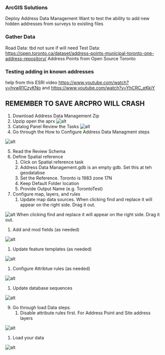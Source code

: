 
### ArcGIS Solutions 
Deploy Address Data Management 
Want to test the ability to add new hidden addresses from surveys to existing files

### Gather Data
Road Data: tbd not sure if will need
Test Data: https://open.toronto.ca/dataset/address-points-municipal-toronto-one-address-repository/
Address Points from Open Source Toronto 

### Testing adding in known addresses 
help from this ESRI video https://www.youtube.com/watch?v=hywR1CzyKNo and https://www.youtube.com/watch?v=YhCRC_eKkiY
## REMEMBER TO SAVE ARCPRO WILL CRASH 

1. Download Address Data Management Zip 
2. Upzip open the aprx
![alt](https://github.com/MengjieDai7/GEOM99Logs/blob/main/Pictures/S1.png)
3. Catalog Panel Review the Tasks
![alt](https://github.com/MengjieDai7/GEOM99Logs/blob/main/Pictures/S2.png)
4. Go through the How to Configure Address Data Managment steps
   
![alt](https://github.com/MengjieDai7/GEOM99Logs/blob/main/Pictures/S2.5.png)

5. Read the Review Schema
6. Define Spatial reference
   1. Click on Spatial reference task
   1. Address Data Management.gdb is an empty gdb. Set this at teh geodatabse
   1. Set the Reference. Toronto is 1983 zone 17N
   1. Keep Default Folder location
   1. Provide Output Name (e.g. TorontoTest)
7. Configure map, layers, and rules
   1. Update map data sources. When clicking find and replace it will appear on the right side. Drag it out.

![alt](https://github.com/MengjieDai7/GEOM99Logs/blob/main/Pictures/S2.6.png)
When clicking find and replace it will appear on the right side. Drag it out.

   1. Add and mod fields (as needed)

![alt](https://github.com/MengjieDai7/GEOM99Logs/blob/main/Pictures/S2.7.png)

   1. Update feature templates (as needed)

![alt](https://github.com/MengjieDai7/GEOM99Logs/blob/main/Pictures/S2.8.png) 

   1. Configure Attribtue rules (as needed)

![alt](https://github.com/MengjieDai7/GEOM99Logs/blob/main/Pictures/S2.9.png)

   1. Update database sequences

![alt](https://github.com/MengjieDai7/GEOM99Logs/blob/main/Pictures/S2.91.png)

9. Go through load Data steps.
   1. Disable attribute rules first. For Address Point and Site address layers
   
![alt](https://github.com/MengjieDai7/GEOM99Logs/blob/main/Pictures/S3.png)
   1. Load your data
      
![alt](https://github.com/MengjieDai7/GEOM99Logs/blob/main/Pictures/S4.png)
